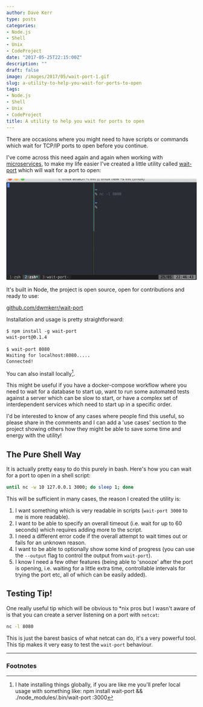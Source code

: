 ```yaml
---
author: Dave Kerr
type: posts
categories:
- Node.js
- Shell
- Unix
- CodeProject
date: "2017-05-25T22:15:00Z"
description: ""
draft: false
image: /images/2017/05/wait-port-1.gif
slug: a-utility-to-help-you-wait-for-ports-to-open
tags:
- Node.js
- Shell
- Unix
- CodeProject
title: A utility to help you wait for ports to open
---
```



There are occasions where you might need to have scripts or commands which wait for TCP/IP ports to open before you continue.

I've come across this need again and again when working with [microservices](/tag/microservices/), to make my life easier I've created a little utility called [wait-port](https://github.com/dwmkerr/wait-port) which will wait for a port to open:

[![Wait Port Screenshot](images/wait-port.gif)](https://github.com/dwmkerr/wait-port)

It's built in Node, the project is open source, open for contributions and ready to use:

[github.com/dwmkerr/wait-port](https://github.com/dwmkerr/wait-port)

Installation and usage is pretty straightforward:

```
$ npm install -g wait-port
wait-port@0.1.4

$ wait-port 8080
Waiting for localhost:8080.....
Connected!
```

You can also install locally[^1].

This might be useful if you have a docker-compose workflow where you need to wait for a database to start up, want to run some automated tests against a server which can be slow to start, or have a complex set of interdependent services which need to start up in a specific order.

I'd be interested to know of any cases where people find this useful, so please share in the comments and I can add a 'use cases' section to the project showing others how they might be able to save some time and energy with the utility!

## The Pure Shell Way

It is actually pretty easy to do this purely in bash. Here's how you can wait for a port to open in a shell script:

```bash
until nc -w 10 127.0.0.1 3000; do sleep 1; done
```

This will be sufficient in many cases, the reason I created the utility is:

1. I want something which is very readable in scripts (`wait-port 3000` to me is more readable).
2. I want to be able to specify an overall timeout (i.e. wait for up to 60 seconds) which requires adding more to the script.
3. I need a different error code if the overall attempt to wait times out or fails for an unknown reason.
4. I want to be able to optionally show some kind of progress (you can use the `--output` flag to control the output from `wait-port`).
5. I know I need a few other features (being able to 'snooze' after the port is opening, i.e. waiting for a little extra time, controllable intervals for trying the port etc, all of which can be easily added).

## Testing Tip!

One really useful tip which will be obvious to *nix pros but I wasn't aware of is that you can create a server listening on a port with `netcat`:

```bash
nc -l 8080
```

This is just the barest basics of what netcat can do, it's a very powerful tool. This tip makes it very easy to test the `wait-port` behaviour.

---

### Footnotes

[^1]: I hate installing things globally, if you are like me you'll prefer local usage with something like: npm install wait-port && ./node_modules/.bin/wait-port :3000</code>

